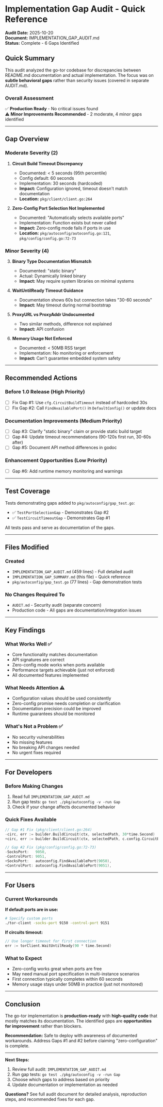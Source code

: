 # Implementation Gap Audit - Quick Reference

**Audit Date:** 2025-10-20  
**Document:** IMPLEMENTATION_GAP_AUDIT.md  
**Status:** Complete - 6 Gaps Identified

## Quick Summary

This audit analyzed the go-tor codebase for discrepancies between README.md documentation and actual implementation. The focus was on **subtle behavioral gaps** rather than security issues (covered in separate AUDIT.md).

### Overall Assessment
✅ **Production Ready** - No critical issues found  
⚠️ **Minor Improvements Recommended** - 2 moderate, 4 minor gaps identified

---

## Gap Overview

### Moderate Severity (2)

1. **Circuit Build Timeout Discrepancy** 
   - Documented: < 5 seconds (95th percentile)
   - Config default: 60 seconds
   - Implementation: 30 seconds (hardcoded)
   - **Impact:** Configuration ignored, timeout doesn't match documentation
   - **Location:** `pkg/client/client.go:264`

2. **Zero-Config Port Selection Not Implemented**
   - Documented: "Automatically selects available ports"
   - Implementation: Function exists but never called
   - **Impact:** Zero-config mode fails if ports in use
   - **Location:** `pkg/autoconfig/autoconfig.go:121`, `pkg/config/config.go:72-73`

### Minor Severity (4)

3. **Binary Type Documentation Mismatch**
   - Documented: "static binary"
   - Actual: Dynamically linked binary
   - **Impact:** May require system libraries on minimal systems

4. **WaitUntilReady Timeout Guidance**
   - Documentation shows 60s but connection takes "30-60 seconds"
   - **Impact:** May timeout during normal bootstrap

5. **ProxyURL vs ProxyAddr Undocumented**
   - Two similar methods, difference not explained
   - **Impact:** API confusion

6. **Memory Usage Not Enforced**
   - Documented: < 50MB RSS target
   - Implementation: No monitoring or enforcement
   - **Impact:** Can't guarantee embedded system safety

---

## Recommended Actions

### Before 1.0 Release (High Priority)
- [ ] Fix Gap #1: Use `cfg.CircuitBuildTimeout` instead of hardcoded 30s
- [ ] Fix Gap #2: Call `FindAvailablePort()` in `DefaultConfig()` or update docs

### Documentation Improvements (Medium Priority)  
- [ ] Gap #3: Clarify "static binary" claim or provide static build target
- [ ] Gap #4: Update timeout recommendations (90-120s first run, 30-60s after)
- [ ] Gap #5: Document API method differences in godoc

### Enhancement Opportunities (Low Priority)
- [ ] Gap #6: Add runtime memory monitoring and warnings

---

## Test Coverage

Tests demonstrating gaps added to `pkg/autoconfig/gap_test.go`:
- ✅ `TestPortSelectionGap` - Demonstrates Gap #2
- ✅ `TestCircuitTimeoutGap` - Demonstrates Gap #1

All tests pass and serve as documentation of the gaps.

---

## Files Modified

### Created
- `IMPLEMENTATION_GAP_AUDIT.md` (459 lines) - Full detailed audit
- `IMPLEMENTATION_GAP_SUMMARY.md` (this file) - Quick reference
- `pkg/autoconfig/gap_test.go` (77 lines) - Gap demonstration tests

### No Changes Required To
- `AUDIT.md` - Security audit (separate concern)
- Production code - All gaps are documentation/integration issues

---

## Key Findings

### What Works Well ✅
- Core functionality matches documentation
- API signatures are correct
- Zero-config mode works when ports available
- Performance targets achievable (just not enforced)
- All documented features implemented

### What Needs Attention ⚠️
- Configuration values should be used consistently
- Zero-config promise needs completion or clarification
- Documentation precision could be improved
- Runtime guarantees should be monitored

### What's Not a Problem ✅
- No security vulnerabilities
- No missing features
- No breaking API changes needed
- No urgent fixes required

---

## For Developers

### Before Making Changes
1. Read full `IMPLEMENTATION_GAP_AUDIT.md`
2. Run gap tests: `go test ./pkg/autoconfig -v -run Gap`
3. Check if your change affects documented behavior

### Quick Fixes Available
```go
// Gap #1 Fix (pkg/client/client.go:264)
-circ, err := builder.BuildCircuit(ctx, selectedPath, 30*time.Second)
+circ, err := builder.BuildCircuit(ctx, selectedPath, c.config.CircuitBuildTimeout)

// Gap #2 Fix (pkg/config/config.go:72-73)
-SocksPort:   9050,
-ControlPort: 9051,
+SocksPort:   autoconfig.FindAvailablePort(9050),
+ControlPort: autoconfig.FindAvailablePort(9051),
```

---

## For Users

### Current Workarounds

**If default ports are in use:**
```bash
# Specify custom ports
./tor-client -socks-port 9150 -control-port 9151
```

**If circuits timeout:**
```go
// Use longer timeout for first connection
err := torClient.WaitUntilReady(90 * time.Second)
```

### What to Expect
- Zero-config works great when ports are free
- May need manual port specification in multi-instance scenarios
- First connection typically completes within 60 seconds
- Memory usage stays under 50MB in practice (just not monitored)

---

## Conclusion

The go-tor implementation is **production-ready** with **high-quality code** that mostly matches its documentation. The identified gaps are **opportunities for improvement** rather than blockers.

**Recommendation:** Safe to deploy with awareness of documented workarounds. Address Gaps #1 and #2 before claiming "zero-configuration" is complete.

---

**Next Steps:**
1. Review full audit: `IMPLEMENTATION_GAP_AUDIT.md`
2. Run gap tests: `go test ./pkg/autoconfig -v -run Gap`
3. Choose which gaps to address based on priority
4. Update documentation or implementation as needed

**Questions?** See full audit document for detailed analysis, reproduction steps, and recommended fixes for each gap.
